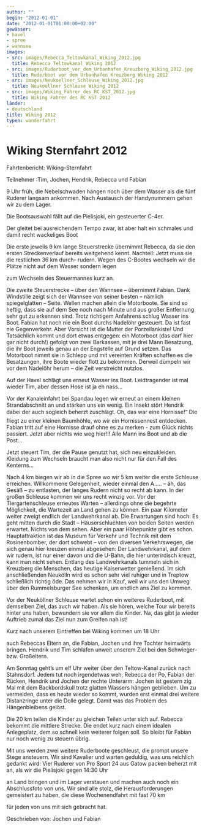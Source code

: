 ```yaml
---
author: ""
begin: "2012-01-01"
date: "2012-01-01T01:00:00+02:00"
gewässer:
- havel
- spree
- wannsee
images:
- src: images/Rebecca_Teltowkanal_Wiking_2012.jpg
  title: Rebecca Teltowkanal Wiking 2012
- src: images/Ruderboot_vor_dem_Urbanhafen_Kreuzberg_Wiking_2012.jpg
  title: Ruderboot vor dem Urbanhafen Kreuzberg Wiking 2012
- src: images/Neukoellner_Schleuse_Wiking_2012.jpg
  title: Neukoellner Schleuse Wiking 2012
- src: images/Wiking_Fahrer_des_RC_KST_2012.jpg
  title: Wiking Fahrer des RC KST 2012
länder: 
- deutschland
title: Wiking 2012
typen: wanderfahrt
---
```



# Wiking Sternfahrt 2012


Fahrtenbericht: Wiking-Sternfahrt

Teilnehmer :Tim, Jochen, Hendrik, Rebecca und Fabian

9 Uhr früh, die Nebelschwaden hängen noch über dem Wasser als die fünf Ruderer langsam ankommen. Nach Austausch der Handynummern gehen wir zu dem Lager.

Die Bootsauswahl fällt auf die Pielisjoki, ein gesteuerter C-4er.

Der gleitet bei ausreichendem Tempo zwar, ist aber halt ein schmales und damit recht wackeliges Boot

Die erste jeweils 9 km lange Steuerstrecke übernimmt Rebecca, da sie den ersten Streckenverlauf bereits weitgehend kennt. Nachteil: Jetzt muss sie die restlichen 36 km durch- rudern. Wegen des C-Bootes wechseln wir die Plätze nicht auf dem Wasser sondern legen

zum Wechseln des Steuermannes kurz an.

Die zweite Steuerstrecke – über den Wannsee – übernimmt Fabian. Dank Windstille zeigt sich der Wannsee von seiner besten – nämlich spiegelglatten – Seite. Wellen machen allein die Motorboote. Sie sind so heftig, dass sie auf dem See noch nach Minute und aus großer Entfernung sehr gut zu erkennen sind. Trotz richtigem Anfahrens schlug Wasser ins Boot. Fabian hat noch nie ein Boot durchs Nadelöhr gesteuert. Da ist fast nie Gegenverkehr. Aber Vorsicht ist die Mutter der Porzellankiste! Und Tatsächlich kommt und dort etwas entgegen: ein Motorboot (das darf hier gar nicht durch!) gefolgt von zwei Barkassen, mit je drei Mann Besatzung, die ihr Boot jeweils genau an der Engstelle auf Grund setzen. Das Motorboot nimmt sie in Schlepp und mit vereinten Kräften schaffen es die Besatzungen, ihre Boote wieder flott zu bekommen. Derweil dümpeln wir vor dem Nadelöhr herum – die Zeit verstreicht nutzlos.

Auf der Havel schlägt uns erneut Wasser ins Boot. Leidtragender ist mal wieder Tim, aber dessen Hose ist ja eh nass…

Vor der Kanaleinfahrt bei Spandau legen wir erneut an einem kleinen Strandabschnitt an und stärken uns ein wenig. Ein Insekt stört Hendrik dabei der auch sogleich beherzt zuschlägt. Oh, das war eine Hornisse!“ Die fliegt zu einer kleinen Baumhöhle, wo wir ein Hornissennest entdecken. Fabian tritt auf eine Hornisse drauf ohne es zu merken - zum Glück nichts passiert. Jetzt aber nichts wie weg hier!!! Alle Mann ins Boot und ab die Post…

Jetzt steuert Tim, der die Pause genutzt hat, sich neu einzukleiden. Kleidung zum Wechseln braucht man also nicht nur für den Fall des Kenterns…

Nach 4 km biegen wir ab in die Spree wo wir 5 km weiter die erste Schleuse erreichen. Willkommene Gelegenheit, wieder einmal den A….. – äh, das Gesäß – zu entlasten, der langes Rudern nicht so recht ab kann. In der großen Schleuse kommen wir uns recht winzig vor. Vor der Tiergartenschleuse erneutes Warten – allerdings ohne die begehrte Möglichkeit, die Wartezeit an Land gehen zu können. Ein paar Kilometer weiter zweigt endlich der Landwehrkanal ab. Die Erwartungen sind hoch: Es geht mitten durch die Stadt – Häuserschluchten von beiden Seiten werden erwartet. Nichts von dem sehen. Aber ein paar Höhepunkte gibt es schon. Hauptattraktion ist das Museum für Verkehr und Technik mit dem Rosinenbomber, der dort schwebt – von den diversen Verkehrswegen, die sich genau hier kreuzen einmal abgesehen: Der Landwehrkanal, auf dem wir rudern, ist nur einer davon und die U-Bahn, die hier unterirdisch kreuzt, kann man nicht sehen. Entlang des Landwehrkanals tummeln sich in Kreuzberg die Menschen, das heutige Kaiserwetter genießend. Im sich anschließenden Neukölln wird es schon sehr viel ruhiger und in Treptow schließlich richtig öde. Das nehmen wir in Kauf, weil wir uns den Umweg über den Rummelsburger See schenken, um endlich ans Ziel zu kommen.

Vor der Neuköllner Schleuse wartet schon ein weiteres Ruderboot, mit demselben Ziel, das auch wir haben. Als sie hören, welche Tour wir bereits hinter uns haben, bewundern sie vor allem die Kinder. Na, das gibt ja wieder Auftrieb zumal das Ziel nun zum Greifen nah ist!

Kurz nach unserem Eintreffen bei Wiking kommen um 18 Uhr

auch Rebeccas Eltern an, die Fabian, Jochen und ihre Tochter heimwärts bringen. Hendrik und Tim schlafen unweit unserem Ziel bei den Schwieger- bzw. Großeltern.

Am Sonntag geht’s um elf Uhr weiter über den Teltow-Kanal zurück nach Stahnsdorf. Jedem tut noch irgendetwas weh, Rebecca der Po, Fabian der Rücken, Hendrik und Jochen der rechte Unterarm: Jochen ist gestern zig Mal mit dem Backbordskull trotz glatten Wassers hängen geblieben. Um zu vermeiden, dass es heute wieder so kommt, wurden erst einmal drei weitere Distanzringe unter die Dolle gelegt. Damit was das Problem des Hängenbleibens gelöst.

Die 20 km teilen die Kinder zu gleichen Teilen unter sich auf. Rebecca bekommt die mittlere Strecke. Die endet kurz nach einem idealen Anlegeplatz, dem so schnell kein weiterer folgen soll. So bleibt für Fabian nur noch wenig zu steuern übrig.

Mit uns werden zwei weitere Ruderboote geschleust, die prompt unsere Stege ansteuern. Wir sind Kavalier und warten geduldig, was uns reichlich gedankt wird: Vier Ruderer von Pro Sport 24 aus Gatow packen beherzt mit an, als wir die Pielisjoki gegen 14:30 Uhr

an Land bringen und im Lager verstauen und machen auch noch ein Abschlussfoto von uns. Wir sind alle stolz, die Herausforderungen gemeistert zu haben, die diese Wochenendfahrt mit fast 70 km

für jeden von uns mit sich gebracht hat.

Geschrieben von: Jochen und Fabian
